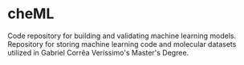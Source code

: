 # cheML
Code repository for building and validating machine learning models.
Repository for storing machine learning code and molecular datasets utilized in Gabriel Corrêa Veríssimo's Master's Degree.
